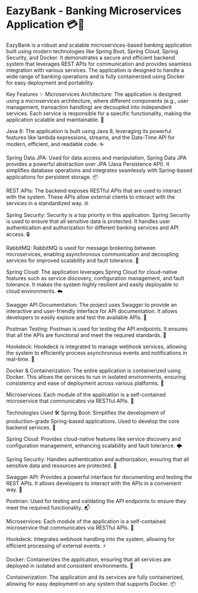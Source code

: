 <h1>EazyBank - Banking Microservices Application 💳🏦</h1>


EazyBank is a robust and scalable microservices-based banking application built using modern technologies like Spring Boot, Spring Cloud, Spring Security, and Docker. 
It demonstrates a secure and efficient backend system that leverages REST APIs for communication and provides seamless integration with various services. 
The application is designed to handle a wide range of banking operations and is fully containerized using Docker for easy deployment and portability.

Key Features ✨
Microservices Architecture: The application is designed using a microservices architecture, where different components (e.g., user management, transaction handling) are decoupled into independent services. 
Each service is responsible for a specific functionality, making the application scalable and maintainable. 🔧

Java 8: The application is built using Java 8, leveraging its powerful features like lambda expressions, streams, and the Date-Time API for modern, efficient, and readable code. ☕️

Spring Data JPA: Used for data access and manipulation, Spring Data JPA provides a powerful abstraction over JPA (Java Persistence API). It simplifies database operations and integrates seamlessly with Spring-based applications for persistent storage. 📦

REST APIs: The backend exposes RESTful APIs that are used to interact with the system. These APIs allow external clients to interact with the services in a standardized way. 🌐

Spring Security: Security is a top priority in this application. Spring Security is used to ensure that all sensitive data is protected. It handles user authentication and authorization for different banking services and API access. 🔒

RabbitMQ: RabbitMQ is used for message brokering between microservices, enabling asynchronous communication and decoupling services for improved scalability and fault tolerance. 🐇

Spring Cloud: The application leverages Spring Cloud for cloud-native features such as service discovery, configuration management, and fault tolerance. It makes the system highly resilient and easily deployable to cloud environments. ☁️

Swagger API Documentation: The project uses Swagger to provide an interactive and user-friendly interface for API documentation. It allows developers to easily explore and test the available APIs. 📖

Postman Testing: Postman is used for testing the API endpoints. It ensures that all the APIs are functional and meet the required standards. 🧪

Hookdeck: Hookdeck is integrated to manage webhook services, allowing the system to efficiently process asynchronous events and notifications in real-time. 🔄

Docker & Containerization: The entire application is containerized using Docker. This allows the services to run in isolated environments, ensuring consistency and ease of deployment across various platforms. 🐳

Microservices: Each module of the application is a self-contained microservice that communicates via RESTful APIs. 🧩

Technologies Used 🛠️
Spring Boot: Simplifies the development of production-grade Spring-based applications. Used to develop the core backend services. 🚀

Spring Cloud: Provides cloud-native features like service discovery and configuration management, enhancing scalability and fault tolerance. 🌩️

Spring Security: Handles authentication and authorization, ensuring that all sensitive data and resources are protected. 🔑

Swagger API: Provides a powerful interface for documenting and testing the REST APIs. It allows developers to interact with the APIs in a convenient way. 📑

Postman: Used for testing and validating the API endpoints to ensure they meet the required functionality. 📬

Microservices: Each module of the application is a self-contained microservice that communicates via RESTful APIs. 🧩

Hookdeck: Integrates webhook handling into the system, allowing for efficient processing of external events. ⚡

Docker: Containerizes the application, ensuring that all services are deployed in isolated and consistent environments. 🐳

Containerization: The application and its services are fully containerized, allowing for easy deployment on any system that supports Docker. 📦

